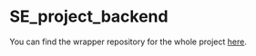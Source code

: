 # SE_project_backend

You can find the wrapper repository for the whole project [here](https://github.com/KissBorbala/SE_project).
